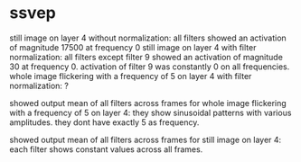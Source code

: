 # ssvep

still image on layer 4 without normalization: all filters showed an activation of magnitude 17500 at frequency 0
still image on layer 4 with filter normalization: all filters except filter 9 showed an activation of magnitude 30 at frequency 0. activation of filter 9 was constantly 0 on all frequencies.
whole image flickering with a frequency of 5 on layer 4 with filter normalization: ?

showed output mean of all filters across frames for whole image flickering with a frequency of 5 on layer 4: they show sinusoidal patterns with various amplitudes. they dont have exactly 5 as frequency.

showed output mean of all filters across frames for still image on layer 4: each filter shows constant values across all frames.